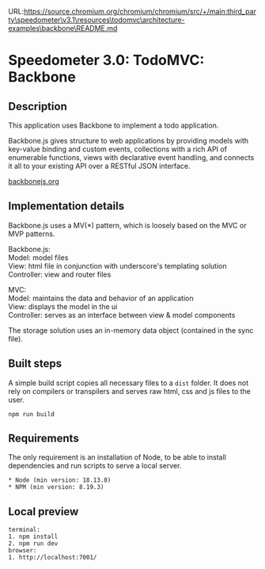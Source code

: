 URL:https://source.chromium.org/chromium/chromium/src/+/main:third_party\speedometer\v3.1\resources\todomvc\architecture-examples\backbone\README.md
# Speedometer 3.0: TodoMVC: Backbone

## Description

This application uses Backbone to implement a todo application.

Backbone.js gives structure to web applications by providing models with key-value binding and custom events, collections with a rich API of enumerable functions, views with declarative event handling, and connects it all to your existing API over a RESTful JSON interface.

[backbonejs.org](https://backbonejs.org/)

## Implementation details

Backbone.js uses a MV(\*) pattern, which is loosely based on the MVC or MVP patterns.

Backbone.js:\
Model: model files\
View: html file in conjunction with underscore's templating solution\
Controller: view and router files

MVC:\
Model: maintains the data and behavior of an application\
View: displays the model in the ui\
Controller: serves as an interface between view & model components

The storage solution uses an in-memory data object (contained in the sync file).

## Built steps

A simple build script copies all necessary files to a `dist` folder.
It does not rely on compilers or transpilers and serves raw html, css and js files to the user.

```
npm run build
```

## Requirements

The only requirement is an installation of Node, to be able to install dependencies and run scripts to serve a local server.

```
* Node (min version: 18.13.0)
* NPM (min version: 8.19.3)
```

## Local preview

```
terminal:
1. npm install
2. npm run dev
browser:
1. http://localhost:7001/
```
